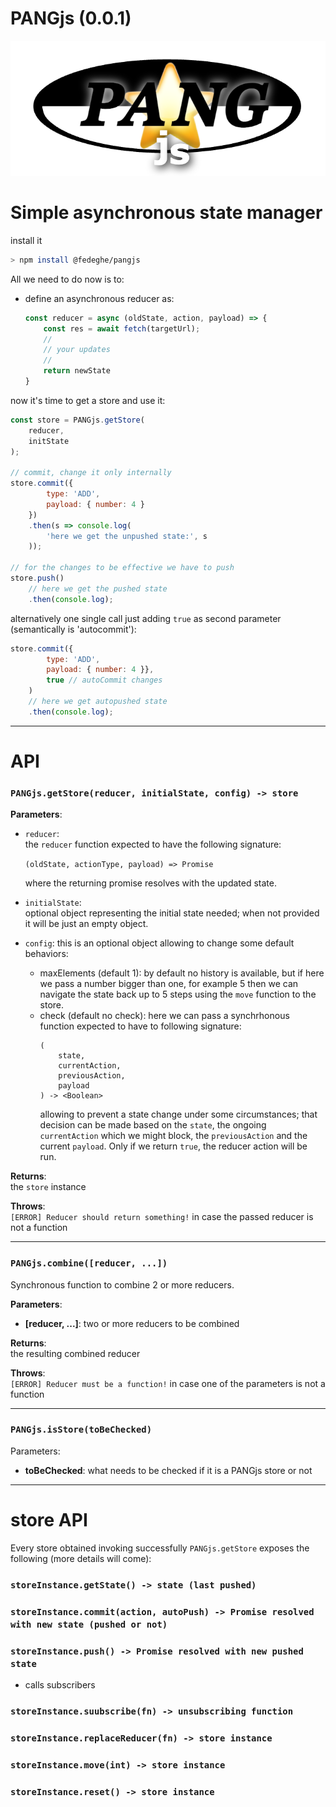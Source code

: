 # PANGjs (0.0.1)

![alt text](https://github.com/fedeghe/pangjs/blob/main/pangjs.png?raw=true "Pang js")


# Simple asynchronous state manager

install it 
``` sh
> npm install @fedeghe/pangjs
```

All we need to do now is to:  
- define an asynchronous reducer as:
    ``` js
    const reducer = async (oldState, action, payload) => {
        const res = await fetch(targetUrl);
        //
        // your updates 
        // 
        return newState
    }
    ```


now it's time to get a store and use it:


``` js
const store = PANGjs.getStore(
    reducer,
    initState
);

// commit, change it only internally
store.commit({
        type: 'ADD',
        payload: { number: 4 }
    })
    .then(s => console.log(
        'here we get the unpushed state:', s
    ));

// for the changes to be effective we have to push
store.push()
    // here we get the pushed state
    .then(console.log);
```
alternatively one single call just adding `true` as second parameter (semantically is 'autocommit'): 
``` js
store.commit({
        type: 'ADD',
        payload: { number: 4 }},
        true // autoCommit changes
    )
    // here we get autopushed state
    .then(console.log);
```

---

# API

### `PANGjs.getStore(reducer, initialState, config) -> store`

**Parameters**: 
- `reducer`:  
    the `reducer` function expected to have the following signature:  

    `(oldState, actionType, payload) => Promise`    

     where the returning promise resolves with the updated state.

- `initialState`:  
    optional object representing the initial state needed; when not provided it will be just an empty object.

- `config`:  this is an optional object allowing to change some default behaviors:
    - maxElements (default 1): 
        by default no history is available, but if here we pass a number bigger than one, for example 5 then we can navigate the state back up to 5 steps using the `move` function to the store.
    - check (default no check):
        here we can pass a synchrhonous function expected to have to following signature:
        ```
        (
            state, 
            currentAction,
            previousAction,
            payload
        ) -> <Boolean>
        ```
        allowing to prevent a state change under some circumstances; that decision can be made based on the `state`, the ongoing `currentAction` which we might block, the `previousAction` and the current `payload`. Only if we return `true`, the reducer action will be run.

**Returns**:  
the `store` instance  

**Throws**:  
`[ERROR] Reducer should return something!` in case the passed reducer is not a function

---

### `PANGjs.combine([reducer, ...])`

Synchronous function to combine 2 or more reducers.

**Parameters**:
- **[reducer, ...]**:
    two or more reducers to be combined

**Returns**:  
the resulting combined reducer

**Throws**:  
`[ERROR] Reducer must be a function!` in case one of the parameters is not a function  

---

### `PANGjs.isStore(toBeChecked)`

Parameters: 
- **toBeChecked**:
    what needs to be checked if it is a PANGjs store or not

---

# store API

Every store obtained invoking successfully `PANGjs.getStore` exposes the following (more details will come):

### `storeInstance.getState() -> state (last pushed)`

### `storeInstance.commit(action, autoPush) -> Promise resolved with new state (pushed or not)`

### `storeInstance.push() -> Promise resolved with new pushed state`
- calls subscribers 

### `storeInstance.suubscribe(fn) -> unsubscribing function`

### `storeInstance.replaceReducer(fn) -> store instance`

### `storeInstance.move(int) -> store instance`

### `storeInstance.reset() -> store instance`